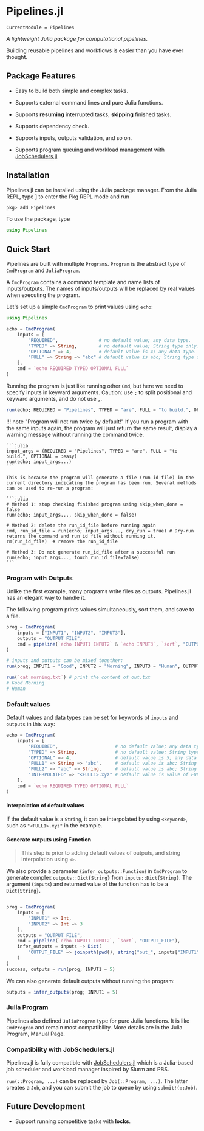 # Pipelines.jl

```@meta
CurrentModule = Pipelines
```

*A lightweight Julia package for computational pipelines.*

Building reusable pipelines and workflows is easier than you have ever thought.

## Package Features

- Easy to build both simple and complex tasks.

- Supports external command lines and pure Julia functions.

- Supports **resuming** interrupted tasks, **skipping** finished tasks.

- Supports dependency check.

- Supports inputs, outputs validation, and so on.

- Supports program queuing and workload management with [JobSchedulers.jl](https://github.com/cihga39871/JobSchedulers.jl)

## Installation

Pipelines.jl can be installed using the Julia package manager. From the Julia REPL, type ] to enter the Pkg REPL mode and run

```julia
pkg> add Pipelines
```

To use the package, type

```julia
using Pipelines
```

## Quick Start

Pipelines are built with multiple `Program`s. `Program` is the abstract type of `CmdProgram` and `JuliaProgram`.

A `CmdProgram` contains a command template and name lists of inputs/outputs. The names of inputs/outputs will be replaced by real values when executing the program.

Let's set up a simple `CmdProgram` to print values using `echo`:

```julia
using Pipelines

echo = CmdProgram(
    inputs = [
        "REQUIRED",               # no default value; any data type.
        "TYPED" => String,        # no default value; String type only.
        "OPTIONAL" => 4,          # default value is 4; any data type.
        "FULL" => String => "abc" # default value is abc; String type only.
    ],
    cmd = `echo REQUIRED TYPED OPTIONAL FULL`   
)
```

Running the program is just like running other `Cmd`,  but here we need to specify inputs in keyward arguments. Caution: use `;` to split positional and keyward arguments, and do not use `,`.

```julia
run(echo; REQUIRED = "Pipelines", TYPED = "are", FULL = "to build.", OPTIONAL = :easy)
```

!!! note "Program will not run twice by default!"
    If you run a program with the same inputs again, the program will just return the same result, display a warning message without running the command twice.

    ```julia
    input_args = (REQUIRED = "Pipelines", TYPED = "are", FULL = "to build.", OPTIONAL = :easy)
    run(echo; input_args...)
    ```

    This is because the program will generate a file (run id file) in the current directory indicating the program has been run. Several methods can be used to re-run a program:

    ```julia
    # Method 1: stop checking finished program using skip_when_done = false
    run(echo; input_args..., skip_when_done = false)

    # Method 2: delete the run_id_file before running again
    cmd, run_id_file = run(echo; input_args..., dry_run = true) # Dry-run returns the command and run id file without running it.
    rm(run_id_file)  # remove the run_id_file

    # Method 3: Do not generate run_id_file after a successful run
    run(echo; input_args..., touch_run_id_file=false)
    ```

### Program with Outputs

Unlike the first example, many programs write files as outputs. Pipelines.jl has an elegant way to handle it.

The following program prints values simultaneously, sort them, and save to a file.

```julia
prog = CmdProgram(
    inputs = ["INPUT1", "INPUT2", "INPUT3"],
    outputs = "OUTPUT_FILE",
    cmd = pipeline(`echo INPUT1 INPUT2` & `echo INPUT3`, `sort`, "OUTPUT_FILE")
)

# inputs and outputs can be mixed together:
run(prog; INPUT1 = "Good", INPUT2 = "Morning", INPUT3 = "Human", OUTPUT_FILE = "morning.txt")

run(`cat morning.txt`) # print the content of out.txt
# Good Morning
# Human
```

### Default values

Default values and data types can be set for keywords of `inputs` and `outputs` in this way:

```julia
echo = CmdProgram(
    inputs = [
        "REQUIRED",                     # no default value; any data type.
        "TYPED" => String,              # no default value; String type only.
        "OPTIONAL" => 4,                # default value is 5; any data type.
        "FULL1" => String => "abc",     # default value is abc; String type only.
        "FULL2" => "abc" => String,     # default value is abc; String type only.
        "INTERPOLATED" => "<FULL1>.xyz" # default value is value of FULL1 * ".xyz".
    ],
    cmd = `echo REQUIRED TYPED OPTIONAL FULL`   
)
```

#### Interpolation of default values

If the default value is a `String`, it can be interpolated by using `<keyword>`, such as `"<FULL1>.xyz"` in the example.

#### Generate outputs using Function

> This step is prior to adding default values of outputs, and string interpolation using `<>`.

We also provide a parameter (`infer_outputs::Function`) in `CmdProgram` to generate complex `outputs::Dict{String}` from `inputs::Dict{String}`. The argument (`inputs`) and returned value of the function has to be a `Dict{String}`.

```julia

prog = CmdProgram(
    inputs = [
        "INPUT1" => Int,
        "INPUT2" => Int => 3
    ],
    outputs = "OUTPUT_FILE",
    cmd = pipeline(`echo INPUT1 INPUT2`, `sort`, "OUTPUT_FILE"),
    infer_outputs = inputs -> Dict(
        "OUTPUT_FILE" => joinpath(pwd(), string("out_", inputs["INPUT1"], ".txt"))
    )
)
success, outputs = run(prog; INPUT1 = 5)
```

We can also generate default outputs without running the program:

```julia
outputs = infer_outputs(prog; INPUT1 = 5)
```

### Julia Program

Pipelines also defined `JuliaProgram` type for pure Julia functions. It is like `CmdProgram` and remain most compatibility. More details are in the Julia Program, Manual Page.

### Compatibility with JobSchedulers.jl

Pipelines.jl is fully compatible with [JobSchedulers.jl](https://github.com/cihga39871/JobSchedulers.jl) which is a Julia-based job scheduler and workload manager inspired by Slurm and PBS.

`run(::Program, ...)` can be replaced by `Job(::Program, ...)`. The latter creates a `Job`, and you can submit the job to queue by using `submit!(::Job)`.

## Future Development

- Support running competitive tasks with **locks**.
